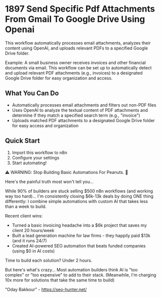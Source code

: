 # 1897 Send Specific Pdf Attachments From Gmail To Google Drive Using Openai

This workflow automatically processes email attachments, analyzes their content using OpenAI, and uploads relevant PDFs to a specified Google Drive folder.

Example: A small business owner receives invoices and other financial documents via email. This workflow can be set up to automatically detect and upload relevant PDF attachments (e.g., invoices) to a designated Google Drive folder for easy organization and access.

## What You Can Do
- Automatically processes email attachments and filters out non-PDF files
- Uses OpenAI to analyze the textual content of PDF attachments and determine if they match a specified search term (e.g., "invoice")
- Uploads matched PDF attachments to a designated Google Drive folder for easy access and organization

## Quick Start
1. Import this workflow to n8n
2. Configure your settings
3. Start automating!

⚠️ WARNING: Stop Building Basic Automations For Peanuts. 🚫

Here's the painful truth most won't tell you...

While 90% of builders are stuck selling $500 n8n workflows (and working way too hard)...
I'm consistently closing $6k-13k deals by doing ONE thing differently:
I combine simple automations with custom AI that takes less than a week to build.

Recent client wins:
* Turned a basic invoicing headache into a $6k project that saves my client 20 hours/week
* Built a lead generation machine for law firms - they happily paid $13k (and it runs 24/7)
* Created AI-powered SEO automation that beats funded companies (using $0 in AI costs)

Time to build each solution? Under 2 hours.

But here's what's crazy...
Most automation builders think AI is "too complex" or "too expensive" to add to their stack.
(Meanwhile, I'm charging 10x more for solutions that take the same time to build)

"Oday Bakkour" - https://seo-hunter.net/
